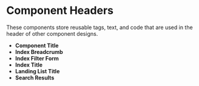 # Component Headers

These components store reusable tags, text, and code that are used in the header of other component designs.

-   **Component Title**
-   **Index Breadcrumb**
-   **Index Filter Form**
-   **Index Title**
-   **Landing List Title**
-   **Search Results**


